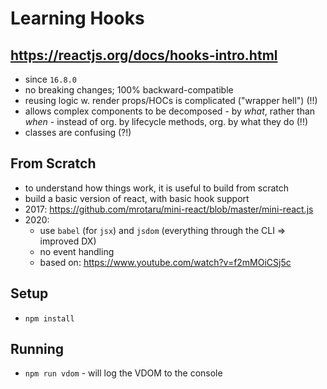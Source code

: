 # Learning Hooks

## https://reactjs.org/docs/hooks-intro.html
- since `16.8.0`
- no breaking changes; 100% backward-compatible
- reusing logic w. render props/HOCs is complicated ("wrapper hell") (!!)
- allows complex components to be decomposed - by _what_, rather than _when_ - instead of org. by lifecycle methods, org. by what they do (!!)
- classes are confusing (?!)

## From Scratch
- to understand how things work, it is useful to build from scratch
- build a basic version of react, with basic hook support
- 2017: https://github.com/mrotaru/mini-react/blob/master/mini-react.js
- 2020:
  - use `babel` (for `jsx`) and `jsdom` (everything through the CLI => improved DX)
  - no event handling
  - based on: https://www.youtube.com/watch?v=f2mMOiCSj5c

## Setup
- `npm install`

## Running
- `npm run vdom` - will log the VDOM to the console 